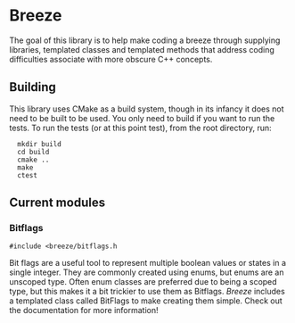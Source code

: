 # Breeze

The goal of this library is to help make coding a breeze through supplying libraries, templated classes and templated
methods that address coding difficulties associate with more obscure C++ concepts.

## Building

This library uses CMake as a build system, though in its infancy it does not need to be built to be used. You only need
to build if you want to run the tests. To run the tests (or at this point test), from the root directory, run:
```
  mkdir build
  cd build
  cmake ..
  make
  ctest
  ```

## Current modules
### Bitflags

```#include <breeze/bitflags.h```

Bit flags are a useful tool to represent multiple boolean values or states in a single integer. They are commonly
created using enums, but enums are an unscoped type. Often enum classes are preferred due to being a scoped type, but
this makes it a bit trickier to use them as Bitflags. <i>Breeze</i> includes a templated class called
BitFlags to make creating them simple. Check out the documentation for more information!
